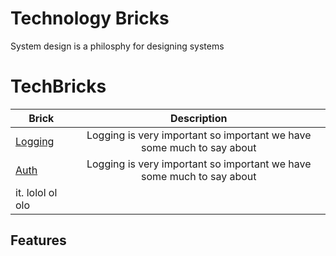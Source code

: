 # Technology Bricks
System design is a philosphy for designing systems


# TechBricks

| Brick        | Description           |
| ------------- |:-------------:|
| [Logging](logging.md)   | Logging is very important so important we have some much to say about 
| [Auth](auth.md)   | Logging is very important so important we have some much to say about 
it. lolol ol olo | 


## Features
